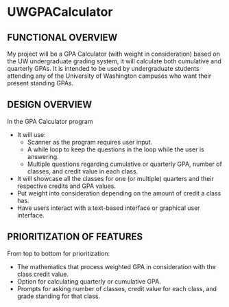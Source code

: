 # UWGPACalculator

## FUNCTIONAL OVERVIEW
My project will be a GPA Calculator (with weight in consideration) based on the UW undergraduate grading system,
it will calculate both cumulative and quarterly GPAs. It is intended to be used by undergraduate students attending
any of the University of Washington campuses who want their present standing GPAs.

## DESIGN OVERVIEW
In the GPA Calculator program
- It will use:
  - Scanner as the program requires user input.
  - A while loop to keep the questions in the loop while the user is answering.
  - Multiple questions regarding cumulative or quarterly GPA, number of classes, and credit value in
each class.
- It will showcase all the classes for one (or multiple) quarters and their respective credits and GPA values.
- Put weight into consideration depending on the amount of credit a class has.
- Have users interact with a text-based interface or graphical user interface.

## PRIORITIZATION OF FEATURES
From top to bottom for prioritization:
- The mathematics that process weighted GPA in consideration with the class credit value.
- Option for calculating quarterly or cumulative GPA.
- Prompts for asking number of classes, credit value for each class, and grade standing for that class.

